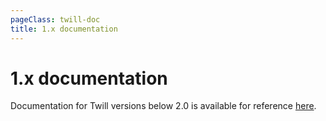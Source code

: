 ```yaml
---
pageClass: twill-doc
title: 1.x documentation
---
```


# 1.x documentation

Documentation for Twill versions below 2.0 is available for reference [here](/docs/1.x).



